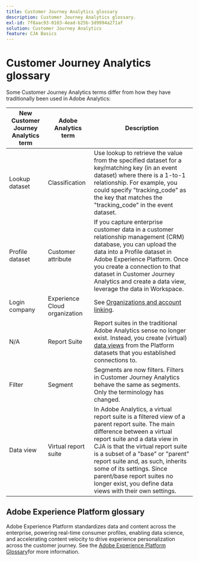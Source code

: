 ```yaml
---
title: Customer Journey Analytics glossary
description: Customer Journey Analytics glossary.
exl-id: 7f8aac93-0103-4ead-b25b-3d9994a271af
solution: Customer Journey Analytics
feature: CJA Basics
---
```

# Customer Journey Analytics glossary

Some Customer Journey Analytics terms differ from how they have traditionally been used in Adobe Analytics:

|New Customer Journey Analytics term|Adobe Analytics term|Description|
|---|---|---|
|Lookup dataset|Classification|Use lookup to retrieve the value from the specified dataset for a key/matching key (in an event dataset) where there is a 1-to-1 relationship. For example, you could specify "tracking_code" as the key that matches the "tracking_code" in the event dataset.|
|Profile dataset|Customer attribute|If you capture enterprise customer data in a customer relationship management (CRM) database, you can upload the data into a Profile dataset in Adobe Experience Platform. Once you create a connection to that dataset in Customer Journey Analytics and create a data view, leverage the data in Workspace.|
|Login company|Experience Cloud organization|See [Organizations and account linking](https://experienceleague.adobe.com/docs/core-services/interface/manage-users-and-products/organizations.html#topic_C31CB834F109465A82ED57FF0563B3F1).|
| N/A |Report Suite|Report suites in the traditional Adobe Analytics sense no longer exist. Instead, you create (virtual) [data views](/help/data-views/create-dataview.md) from the Platform datasets that you established connections to.|
|Filter|Segment|Segments are now filters. Filters in Customer Journey Analytics behave the same as segments. Only the terminology has changed.|
|Data view|Virtual report suite|In Adobe Analytics, a virtual report suite is a filtered view of a parent report suite. The main difference between a virtual report suite and a data view in CJA is that the virtual report suite is a subset of a "base" or "parent" report suite and, as such, inherits some of its settings. Since parent/base report suites no longer exist, you define data views with their own settings.|

## Adobe Experience Platform glossary

Adobe Experience Platform standardizes data and content across the enterprise, powering real-time consumer profiles, enabling data science, and accelerating content velocity to drive experience personalization across the customer journey.
See the [Adobe Experience Platform Glossary](https://www.adobe.io/apis/experienceplatform/home/services/acp-glossary.html)for more information.
